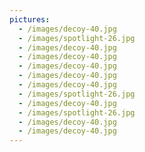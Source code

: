 ```yaml
---
pictures:
  - /images/decoy-40.jpg
  - /images/spotlight-26.jpg
  - /images/decoy-40.jpg
  - /images/decoy-40.jpg
  - /images/decoy-40.jpg
  - /images/decoy-40.jpg
  - /images/decoy-40.jpg
  - /images/spotlight-26.jpg
  - /images/decoy-40.jpg
  - /images/spotlight-26.jpg
  - /images/decoy-40.jpg
  - /images/decoy-40.jpg
---
```

